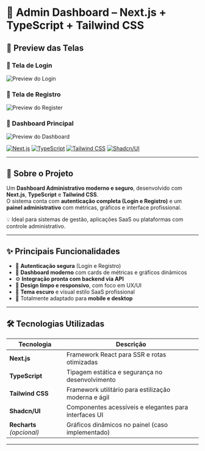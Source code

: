# 🧭 Admin Dashboard – Next.js + TypeScript + Tailwind CSS

## 📸 Preview das Telas

### 🔐 Tela de Login
![Preview do Login](https://github.com/user-attachments/assets/e2f666a1-f296-4f2d-b800-8befe5414ebe)

### 📝 Tela de Registro
![Preview do Register](https://github.com/user-attachments/assets/789e9374-cdfc-4c42-8198-85eb24485550)

### 🧭 Dashboard Principal
![Preview do Dashboard](https://github.com/user-attachments/assets/3cc98b6e-fb59-420f-b005-72dcb7d1f3f2)


[![Next.js](https://img.shields.io/badge/Next.js-000000?style=for-the-badge&logo=nextdotjs&logoColor=white&labelColor=0F172A)](https://nextjs.org/)
[![TypeScript](https://img.shields.io/badge/TypeScript-007ACC?style=for-the-badge&logo=typescript&logoColor=white&labelColor=0F172A)](https://www.typescriptlang.org/)
[![Tailwind CSS](https://img.shields.io/badge/TailwindCSS-06B6D4?style=for-the-badge&logo=tailwind-css&logoColor=white&labelColor=0F172A)](https://tailwindcss.com/)
[![Shadcn/UI](https://img.shields.io/badge/Shadcn/UI-18181B?style=for-the-badge&logo=shadcnui&logoColor=white&labelColor=0F172A)](https://ui.shadcn.com/)

---

## 🚀 Sobre o Projeto

Um **Dashboard Administrativo moderno e seguro**, desenvolvido com **Next.js**, **TypeScript** e **Tailwind CSS**.  
O sistema conta com **autenticação completa (Login e Registro)** e um **painel administrativo** com métricas, gráficos e interface profissional.

💡 Ideal para sistemas de gestão, aplicações SaaS ou plataformas com controle administrativo.

---

## ✨ Principais Funcionalidades

- 🔐 **Autenticação segura** (Login e Registro)  
- 🧭 **Dashboard moderno** com cards de métricas e gráficos dinâmicos  
- ⚙️ **Integração pronta com backend via API**  
- 🧱 **Design limpo e responsivo**, com foco em UX/UI  
- 🌙 **Tema escuro** e visual estilo SaaS profissional  
- 📱 Totalmente adaptado para **mobile e desktop**

---

## 🛠 Tecnologias Utilizadas

| Tecnologia       | Descrição                                               |
|------------------|---------------------------------------------------------|
| **Next.js**      | Framework React para SSR e rotas otimizadas             |
| **TypeScript**   | Tipagem estática e segurança no desenvolvimento         |
| **Tailwind CSS** | Framework utilitário para estilização moderna e ágil    |
| **Shadcn/UI**    | Componentes acessíveis e elegantes para interfaces UI   |
| **Recharts** *(opcional)* | Gráficos dinâmicos no painel (caso implementado) |

---
